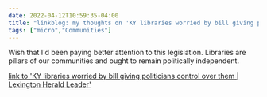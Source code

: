 ```yaml
---
date: 2022-04-12T10:59:35-04:00
title: "linkblog: my thoughts on 'KY libraries worried by bill giving politicians control over them | Lexington Herald Leader'"
tags: ["micro","Communities"]
---
```

Wish that I'd been paying better attention to this legislation. Libraries are pillars of our communities and ought to remain politically independent.
 
[link to 'KY libraries worried by bill giving politicians control over them | Lexington Herald Leader'](https://www.kentucky.com/news/politics-government/article260128950.html)
